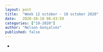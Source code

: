 ```yaml
---
layout: post
title:  "Week 12 october - 18 october 2020"
date:   2020-10-18 08:43:59
categories: ["10-2020"]
author: "Nelson Gonçalves"
published: false
---
```


* 
